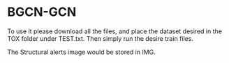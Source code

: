 # BGCN-GCN

To use it please download all the files, and place the dataset desired in the TOX folder under TEST.txt. Then simply run the desire train files. 

The Structural alerts image would be stored in IMG.
